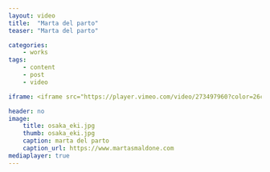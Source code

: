 ```yaml
---
layout: video
title:  "Marta del parto"
teaser: "Marta del parto"

categories:
    - works
tags:
    - content
    - post
    - video

iframe: <iframe src="https://player.vimeo.com/video/273497960?color=26c68b&portrait=0" width="970" height="546" frameborder="0" webkitallowfullscreen mozallowfullscreen allowfullscreen></iframe>

header: no
image:
    title: osaka_eki.jpg
    thumb: osaka_eki.jpg
    caption: marta del parto
    caption_url: https://www.martasmaldone.com
mediaplayer: true
---
```


<!--
# These video settings are totally optional. It's only purpose
# is SEO, so that videos show up in Google hopefully with a
# thumbnail.
# More › https://developers.google.com/webmasters/videosearch/schema?hl=en&rd=1
#
# embedURL – A URL pointing to a player for the specific video.
# contentURL – A URL pointing to the actual video media file
# thumbnailUrl – A URL pointing to the video thumbnail image file.
#
#video:
#    embedURL: "https://player.vimeo.com/video/219274698"
#    contentURL: "https://player.vimeo.com/video/219274698?autoplay=1"
#    thumbnailUrl: "https://i.vimeocdn.com/video/637864672_1280x720.jpg"


more-->




